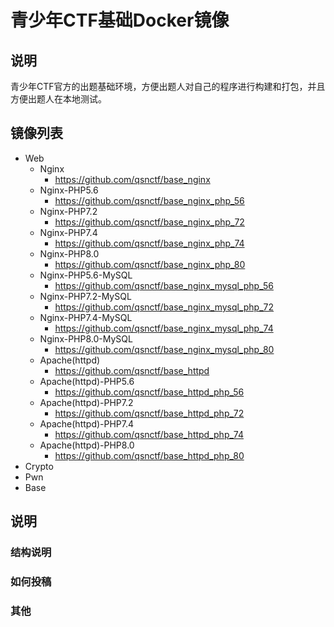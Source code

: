 # 青少年CTF基础Docker镜像
## 说明
青少年CTF官方的出题基础环境，方便出题人对自己的程序进行构建和打包，并且方便出题人在本地测试。


## 镜像列表
- Web
  - Nginx
    - https://github.com/qsnctf/base_nginx
  - Nginx-PHP5.6
    - https://github.com/qsnctf/base_nginx_php_56
  - Nginx-PHP7.2
    - https://github.com/qsnctf/base_nginx_php_72
  - Nginx-PHP7.4
    - https://github.com/qsnctf/base_nginx_php_74
  - Nginx-PHP8.0
    - https://github.com/qsnctf/base_nginx_php_80
  - Nginx-PHP5.6-MySQL
    - https://github.com/qsnctf/base_nginx_mysql_php_56
  - Nginx-PHP7.2-MySQL
    - https://github.com/qsnctf/base_nginx_mysql_php_72
  - Nginx-PHP7.4-MySQL
    - https://github.com/qsnctf/base_nginx_mysql_php_74
  - Nginx-PHP8.0-MySQL
    - https://github.com/qsnctf/base_nginx_mysql_php_80
  - Apache(httpd)
    - https://github.com/qsnctf/base_httpd
  - Apache(httpd)-PHP5.6
    - https://github.com/qsnctf/base_httpd_php_56
  - Apache(httpd)-PHP7.2
    - https://github.com/qsnctf/base_httpd_php_72
  - Apache(httpd)-PHP7.4
    - https://github.com/qsnctf/base_httpd_php_74
  - Apache(httpd)-PHP8.0
    - https://github.com/qsnctf/base_httpd_php_80
- Crypto
- Pwn
- Base

## 说明
### 结构说明

### 如何投稿

### 其他
